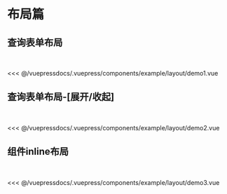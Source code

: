 
# 布局篇

## 查询表单布局
  

<demo-block>
<example-layout-demo1 slot="source"/>
<<< @/vuepressdocs/.vuepress/components/example/layout/demo1.vue
</demo-block>

## 查询表单布局-[展开/收起]
  

<demo-block>
<example-layout-demo2 slot="source"/>
<<< @/vuepressdocs/.vuepress/components/example/layout/demo2.vue
</demo-block>

## 组件inline布局
  

<demo-block>
<example-layout-demo3 slot="source"/>
<<< @/vuepressdocs/.vuepress/components/example/layout/demo3.vue
</demo-block>